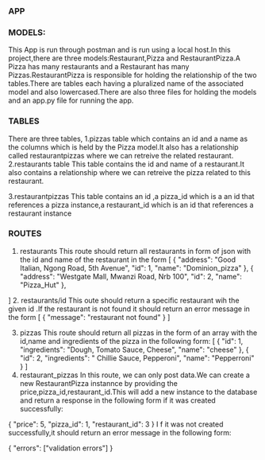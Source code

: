 ### APP

### MODELS:

This App is run through postman and is run using a local host.In this project,there are three models:Restaurant,Pizza and RestaurantPizza.A Pizza has many restaurants and a Restaurant has many Pizzas.RestaurantPizza is responsible for holding the relationship of the two tables.There are tables each having a pluralized name of the associated model and also lowercased.There are also three files for holding the models and an app.py file for running the app.

### TABLES

There are three tables,
1.pizzas table
which contains an id and a name as the columns which is held by the Pizza model.It also has a relationship called restaurantpizzas where we can retreive the related restaurant.
2.restaurants table
This table contains the id and name of a restaurant.It also contains a relationship where we can retreive the pizza related to this restaurant.

3.restaurantpizzas
This table contains an id ,a pizza_id which is a an id that references a pizza instance,a restaurant_id which is an id that references a restaurant instance

### ROUTES

1. restaurants
   This route should return all restaurants in form of json with the id and name of the restaurant in the form
   [
   {
   "address": "Good Italian, Ngong Road, 5th Avenue",
   "id": 1,
   "name": "Dominion_pizza"
   },
   {
   "address": "Westgate Mall, Mwanzi Road, Nrb 100",
   "id": 2,
   "name": "Pizza_Hut"
   },

] 2. restaurants/id
This oute should return a specific restaurant wih the given id .If the restaurant is not found it should return an error message in the form
[
{
"message": "restaurant not found"
}
]

3. pizzas
   This route should return all pizzas in the form of an array with the id,name and ingredients of the pizza in the following form:
   [
   {
   "id": 1,
   "ingredients": "Dough, Tomato Sauce, Cheese",
   "name": "cheese"
   },
   {
   "id": 2,
   "ingredients": " Chillie Sauce, Pepperoni",
   "name": "Pepperroni"
   }
   ]
4. restaurant_pizzas
   In this route, we can only post data.We can create a new RestaurantPizza instannce by providing the price,pizza_id,restaurant_id.This will add a new instance to the database and return a response in the following form if it was created successfully:

{
"price": 5,
"pizza_id": 1,
"restaurant_id": 3
}
I f it was not created successfully,it should return an error message in the following form:

{
"errors": ["validation errors"]
}
